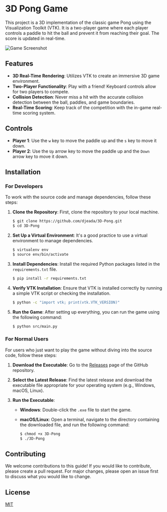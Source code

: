 # 3D Pong Game

This project is a 3D implementation of the classic game Pong using the Visualization Toolkit (VTK). It is a two-player game where each player controls a paddle to hit the ball and prevent it from reaching their goal. The score is updated in real-time.

![Game Screenshot](https://github.com/djeada/3D-Pong/assets/37275728/de3d4952-6504-4171-868c-b7b6d80455b6)

## Features
- **3D Real-Time Rendering**: Utilizes VTK to create an immersive 3D game environment.
- **Two-Player Functionality**: Play with a friend! Keyboard controls allow for two players to compete.
- **Collision Detection**: Never miss a hit with the accurate collision detection between the ball, paddles, and game boundaries.
- **Real-Time Scoring**: Keep track of the competition with the in-game real-time scoring system.

## Controls
- **Player 1**: Use the `w` key to move the paddle up and the `s` key to move it down.
- **Player 2**: Use the `Up` arrow key to move the paddle up and the `Down` arrow key to move it down.

## Installation

### For Developers

To work with the source code and manage dependencies, follow these steps:

1. **Clone the Repository**: First, clone the repository to your local machine.

    ```bash
    $ git clone https://github.com/djeada/3D-Pong.git
    $ cd 3D-Pong
    ```

2. **Set Up a Virtual Environment**: It's a good practice to use a virtual environment to manage dependencies.

    ```bash
    $ virtualenv env
    $ source env/bin/activate
    ```

3. **Install Dependencies**: Install the required Python packages listed in the `requirements.txt` file.

    ```bash
    $ pip install -r requirements.txt
    ```

4. **Verify VTK Installation**: Ensure that VTK is installed correctly by running a simple VTK script or checking the installation.

    ```bash
    $ python -c "import vtk; print(vtk.VTK_VERSION)"
    ```

5. **Run the Game**: After setting up everything, you can run the game using the following command:

    ```bash
    $ python src/main.py
    ```

### For Normal Users

For users who just want to play the game without diving into the source code, follow these steps:

1. **Download the Executable**: Go to the [Releases](https://github.com/yourusername/3D-Pong/releases) page of the GitHub repository.

2. **Select the Latest Release**: Find the latest release and download the executable file appropriate for your operating system (e.g., Windows, macOS, Linux).

3. **Run the Executable**:
    - **Windows**: Double-click the `.exe` file to start the game.
    - **macOS/Linux**: Open a terminal, navigate to the directory containing the downloaded file, and run the following command:

      ```bash
      $ chmod +x 3D-Pong
      $ ./3D-Pong
      ```
      
## Contributing
We welcome contributions to this guide! If you would like to contribute, please create a pull request. For major changes, please open an issue first to discuss what you would like to change.

## License
[MIT](https://choosealicense.com/licenses/mit/)
